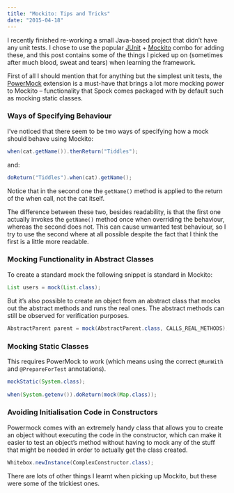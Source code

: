 ```yaml
---
title: "Mockito: Tips and Tricks"
date: "2015-04-18"
---
```


I recently finished re-working a small Java-based project that didn’t have any unit tests. I chose to use the popular [JUnit](https://junit.org/) + [Mockito](https://site.mockito.org/) combo for adding these, and this post contains some of the things I picked up on (sometimes after much blood, sweat and tears) when learning the framework.

First of all I should mention that for anything but the simplest unit tests, the [PowerMock](https://github.com/powermock/powermock) extension is a must-have that brings a lot more mocking power to Mockito – functionality that Spock comes packaged with by default such as mocking static classes.

### Ways of Specifying Behaviour

I’ve noticed that there seem to be two ways of specifying how a mock should behave using Mockito:

```java
when(cat.getName()).thenReturn("Tiddles");
```

and:

```java
doReturn("Tiddles").when(cat).getName();
```

Notice that in the second one the `getName()` method is applied to the return of the when call, not the cat itself.

The difference between these two, besides readability, is that the first one actually invokes the `getName()` method once when overriding the behaviour, whereas the second does not. This can cause unwanted test behaviour, so I try to use the second where at all possible despite the fact that I think the first is a little more readable.

### Mocking Functionality in Abstract Classes

To create a standard mock the following snippet is standard in Mockito:

```java
List users = mock(List.class);
```

But it’s also possible to create an object from an abstract class that mocks out the abstract methods and runs the real ones. The abstract methods can still be observed for verification purposes.

```java
AbstractParent parent = mock(AbstractParent.class, CALLS_REAL_METHODS);
```

### Mocking Static Classes

This requires PowerMock to work (which means using the correct `@RunWith` and `@PrepareForTest` annotations).

```java
mockStatic(System.class);
 
when(System.getenv()).doReturn(mock(Map.class));
```

### Avoiding Initialisation Code in Constructors

Powermock comes with an extremely handy class that allows you to create an object without executing the code in the constructor, which can make it easier to test an object’s method without having to mock any of the stuff that might be needed in order to actually get the class created.

```java
Whitebox.newInstance(ComplexConstructor.class);
```

There are lots of other things I learnt when picking up Mockito, but these were some of the trickiest ones.
